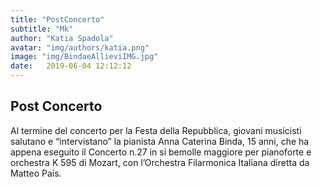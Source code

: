 ```yaml
---
title: "PostConcerto"
subtitle: "Mk"
author: "Katia Spadola"
avatar: "img/authors/katia.png"
image: "img/BindaeAllieviIMG.jpg"
date:   2019-06-04 12:12:12
---
```

## Post Concerto
Al termine del concerto per la Festa della Repubblica, giovani musicisti salutano e “intervistano” la pianista Anna Caterina Binda, 15 anni, che ha appena eseguito il Concerto n.27 in si bemolle maggiore per pianoforte e orchestra K 595 di Mozart, con l’Orchestra Filarmonica Italiana diretta da Matteo Pais.
